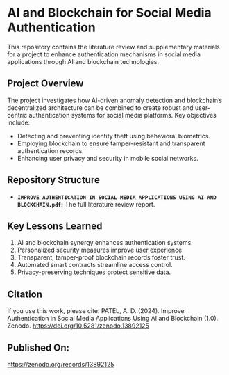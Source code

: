 # AI and Blockchain for Social Media Authentication

This repository contains the literature review and supplementary materials for a project to enhance authentication mechanisms in social media applications through AI and blockchain technologies.

## Project Overview
The project investigates how AI-driven anomaly detection and blockchain’s decentralized architecture can be combined to create robust and user-centric authentication systems for social media platforms. Key objectives include:
- Detecting and preventing identity theft using behavioral biometrics.
- Employing blockchain to ensure tamper-resistant and transparent authentication records.
- Enhancing user privacy and security in mobile social networks.

## Repository Structure
- **`IMPROVE AUTHENTICATION IN SOCIAL MEDIA APPLICATIONS
USING AI AND BLOCKCHAIN.pdf`:** The full literature review report.

## Key Lessons Learned
1. AI and blockchain synergy enhances authentication systems.
2. Personalized security measures improve user experience.
3. Transparent, tamper-proof blockchain records foster trust.
4. Automated smart contracts streamline access control.
5. Privacy-preserving techniques protect sensitive data.

## Citation
If you use this work, please cite: PATEL, A. D. (2024). Improve Authentication in Social Media Applications Using AI and Blockchain (1.0). Zenodo. https://doi.org/10.5281/zenodo.13892125

## Published On:
https://zenodo.org/records/13892125
